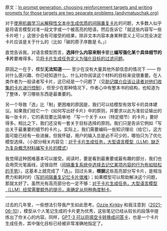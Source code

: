 原文：[In prompt generation, choosing reinforcement targets and writing prompts for those targets are two separate problems (andymatuschak.org)](https://notes.andymatuschak.org/z62s1nNLEfhGbDmpb8Z7dZiYyi3kaSziuLVXd)

对于[使用机器学习从解释性文本中生成优质的间隔重复卡片](https://notes.andymatuschak.org/z2DY7qsP5iHsiA5hxUHheV8hu7Xe96vdGyYX)的问题，大多数人似乎是将语言模型对准一段文字或一个被高亮的短语，然后告诉它「就这些内容写一些卡片吧！」这很少会有可接受的结果，除非文本内容本身某种意义上可以完全决定卡片应该是关于什么的（比如「碳的原子序数是 6。」）

直觉告诉我，对语言模型而言，**选择什么内容来制卡**要比**编写强化某个具体细节的卡片**要难得多。见[将卡片生成任务定义为强化目标的过滤问题](https://notes.andymatuschak.org/zQ4E1DXZoZTTitsik89ZcvXMu8dQMkJzRUS)。

原因之一在于，模型**无法知道**—— 至少在没有大量其他外部信息的情况下 —— 你对什么感兴趣、你已经知道什么、什么对你阅读这个材料的目标来说很重要。在人类作者为一般读者写卡片，这已经是一个问题了（见[助记媒介应该让读者对他们收集的卡片进行控制](https://notes.andymatuschak.org/z3XqmAYKcD411jZgBik9oyXgcrarXycADWVeh)），但至少在那种情况下，作者心中有整本书的结构，也知道为了整体，学习哪些东西是最重要的。

另一个导致「选」比「制」更困难的原因是，我们可以给模型有效写卡的具体建议。如果我们给它一个《如何写出好卡片》中的原则，并要求以此为准验证输出的每一张卡片，它的表现要比简单地 「写一个关于 xxx（特定细节）的卡片」要好得多。相比之下，我们还没有一套关于目标选择的原则。我们只是告诉它例如「写出关于最重要的细节的卡片」。实际上，我们需要编码一些知识理论（给它）。这方面可能已经有一些进展，但我怀疑，用户的输入总是必不可少的，哪怕只为了优化模型选择。（小部分相关内容见：[对于卡片生成任务，大型语言模型（LLM）缺乏为复杂概念材料编写卡片的模式](https://notes.andymatuschak.org/zmrbnm683nVZi9ut63vsr8BwYKEtATA6e4B3)）

我觉得这种困难基本可以接受。阅读时，要是看到最重要或最有趣的部分，我们也会用荧光笔画线，这很自然（[间隔重复系统中选择去记忆某项内容的行为有如轻松的手势](https://notes.andymatuschak.org/z2vBgMKvhXq9yM4wMR3uuQVsqJRarfbfbEoWr)）。这基本上就完成了「选」。回过头来，**根据**这些高亮部分写卡片，是相当费力和耗时的（[写好间隔重复记忆卡片很难](https://notes.andymatuschak.org/z3ntJ7w9C3uapYp1m3gy2EK6PN788guzEoUNN)）；如果模型可以帮助解决这个问题，那就太好了。虽然光有高亮部分也一定不够：[对于卡片生成任务，大型语言模型（LLM）经常需要额外的提示，来确定从何种角度制卡](https://notes.andymatuschak.org/zomoPzCNzSi5GqtfTeVWgm7RjmiArjS8vvM5)。

------

过去的几年里，一些想法引导我产生如此思考。[Ozzie Kirkby](https://notes.andymatuschak.org/zn9igQGgecLncBSpKbgv5123mC5YEAP3hnfP) 和我注意到（[2021-06-10](https://notes.andymatuschak.org/zWLsqjDeYgCEERgoVeE8BjFbPrWSPsR5WhY)），模型从个人笔记生成的卡片更为优秀，这些笔记已经从较长的段落中提炼出了你关心的内容。同样，[GPT-3 可以将填空卡转换成问答卡](https://notes.andymatuschak.org/z4A7LCXBAkAUH2uZ21JnNrBhJHCjkobFMyn)，也是一个卡片生成任务，其中强化目标已经被非常准确地指定了。